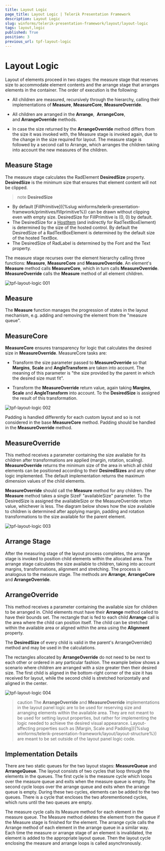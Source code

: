 ```yaml
---
title: Layout Logic
page_title: Layout Logic | Telerik Presentation Framework
description: Layout Logic
slug: winforms/telerik-presentation-framework/layout/layout-logic
tags: layout,logic
published: True
position: 3
previous_url: tpf-layout-logic
---
```


# Layout Logic

Layout of elements proceed in two stages: the measure stage that reserves size to accommodate element contents and the arrange stage that arranges elements in the container. The order of execution is the following:

* All children are measured, recursively through the hierarchy, calling their implementations of __Measure__, __MeasureCore__, __MeasureOverride__.

* All children are arranged in the __Arrange__,  __ArrangeCore__, and __ArrangeOverride__ methods.

* In case the size returned by the __ArrangeOverride__ method differs from the size it was invoked with, the Measure stage is invoked again, due to the change in the size required for layout. The measure stage is followed by a second call to Arrange, which arranges the children taking into account the new measures of the children.

## Measure Stage

The measure stage calculates the RadElement __DesiredSize__ property. __DesiredSize__ is the minimum size that ensures that element content will not be clipped.

>note  __DesiredSize__ 
* By default [FillPrimitive]({%slug winforms/telerik-presentation-framework/primitives/fillprimitive%}) can be drawn without clipping even with empty size. DesiredSize for FillPrimitive is (0, 0) by default.
* The DesiredSize for a [HostItem](http://docs.telerik.com/devtools/winforms/api/html/t_telerik_wincontrols_radhostitem.htm) (and indirectly for RadTextBoxElement) is determined by the size of the hosted control. By default the DesiredSize of a RadTextBoxElement is determined by the default size of the hosted TextBox.
* The DesiredSize of RadLabel is determined by the Font and the Text property.
>


The measure stage recurses over the element hierarchy calling three functions: __Measure__, __MeasureCore__ and __MeasureOverride__. An element's __Measure__ method calls __MeasureCore__, which in turn calls __MeasureOverride__. __MeasureOverride__ calls the __Measure__ method of all element children.

![tpf-layout-logic 001](images/tpf-layout-logic001.png)

## Measure

The __Measure__ function manages the progression of states in the layout mechanism, e.g. adding and removing the element from the "measure queue".

## MeasureCore

__MeasureCore__ ensures transparency for logic that calculates the desired size in __MeasureOverride__. MeasureCore tasks are:

* Transform the size parameter passed to __MeasureOverride__ so that __Margins__, __Scale__ and __AngleTransform__ are taken into account. The meaning of this parameter is "the size provided by the parent in which the desired size must fit". 

* Transform the __MeasureOverride__ return value, again taking __Margins__, __Scale__ and __AngleTransform__ into account. To the __DesiredSize__ is assigned the result of this transformation. 

![tpf-layout-logic 002](images/tpf-layout-logic002.png)

Padding is handled differently for each custom layout and so is not considered in the base __MeasureCore__ method. Padding should be handled in the __MeasureOverride__ method.

## MeasureOverride

This method receives a parameter containing the size available for its children after transformations are applied (margin, rotation, scaling).  __MeasureOverride__ returns the minimum size of the area in which all child elements can be positioned according to their __DesiredSizes__ and any other logic implemented. The default implementation returns the maximum dimension values of the child elements.

__MeasureOverride__ should call the __Measure__ method for any children. The __Measure__ method takes a single SizeF "availableSize" parameter. To the DesiredSize is assigned the availableSize or the MeasureOverride return value, whichever is less. The diagram below shows how the size available to children is determined after applying margin, padding and rotation transformations to the size available for the parent element.

![tpf-layout-logic 003](images/tpf-layout-logic003.png)

## Arrange Stage

After the measuring stage of the layout process completes, the arrange stage is invoked to position child elements within the allocated area. The arrange stage calculates the size available to children, taking into account margins, transformations, alignment and stretching. The process is analogous to the measure stage. The methods are __Arrange__, __ArrangeCore__ and __ArrangeOverride__.

## ArrangeOverride

This method receives a parameter containing the available size for children to be arranged in. Child elements must have their __Arrange__  method called to have their bounds set. The rectangle that is fed to each child __Arrange__ call is the area where the child can position itself. The child can be stretched within the available area or aligned within the area using the __Alignment__ property.

The __DesiredSize__ of every child is valid in the parent's ArrangeOverride() method and may be used in the calculations.
        

The rectangles allocated by __ArrangeOverride__ do not need to be next to each other or ordered in any particular fashion. The example below shows a  scenario where children are arranged with a size greater then their desired size. The first child is aligned in the bottom-right corner of the size it has received for layout, while the second child is stretched horizontally and aligned in the center.

![tpf-layout-logic 004](images/tpf-layout-logic004.png)

>caution The __ArrangeOverride__ and __MeasureOverride__ implementations in the layout panel logic are to be used for reserving size and arranging elements within the available area. They are not meant to be used for setting layout properties, but rather for implementing the logic needed to achieve the desired visual appearance.
Layout-affecting properties such as [Margin, Scale and Padding]({%slug winforms/telerik-presentation-framework/layout/layout-structure%}) are meant to be set outside of the layout panel logic code.
>


## Implementation Details

There are two static queues for the two layout stages: __MeasureQueue__ and __ArrangeQueue__. The layout consists of two cycles that loop through the elements in the queues. The first cycle is the measure cycle which loops over the measure queue and exits when the measure queue is empty. The second cycle loops over the arrange queue and exits when the arrange queue is empty. During these two cycles, elements can be added to the two queues. There is a cycle that encloses the two aforementioned cycles, which runs until the two queues are empty.

The measure cycle calls its Measure method for each element in the measure queue. The Measure method deletes the element from the queue if the Measure stage is finished for the element. The arrange cycle calls the Arrange method of each element in the arrange queue in a similar way. Each time the measure or arrange stage of an element is invalidated, the element is added to the appropriate layout queue. Then the layout cycle enclosing the measure and arrange loops is called asynchronously.
		
